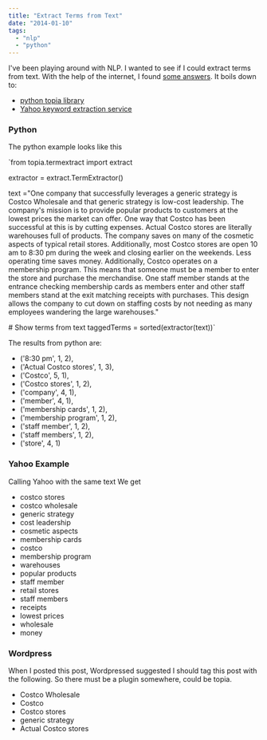 ```yaml
---
title: "Extract Terms from Text"
date: "2014-01-10"
tags: 
  - "nlp"
  - "python"
---
```


I've been playing around with NLP. I wanted to see if I could extract terms from text. With the help of the internet, I found [some answers](http://stackoverflow.com/questions/1575246/how-do-i-extract-keywords-used-in-text/1575345#1575345). It boils down to:

- [python topia library](https://pypi.python.org/pypi/topia.termextract/)
- [Yahoo keyword extraction service](http://developer.yahoo.com/search/content/V1/termExtraction.html) 

### Python

The python example looks like this

`from topia.termextract import extract

extractor = extract.TermExtractor()

text ="One company that successfully leverages a generic strategy is Costco Wholesale and that generic strategy is low-cost leadership. The company's mission is to provide popular products to customers at the lowest prices the market can offer. One way that Costco has been successful at this is by cutting expenses. Actual Costco stores are literally warehouses full of products. The company saves on many of the cosmetic aspects of typical retail stores. Additionally, most Costco stores are open 10 am to 8:30 pm during the week and closing earlier on the weekends. Less operating time saves money. Additionally, Costco operates on a membership program. This means that someone must be a member to enter the store and purchase the merchandise. One staff member stands at the entrance checking membership cards as members enter and other staff members stand at the exit matching receipts with purchases. This design allows the company to cut down on staffing costs by not needing as many employees wandering the large warehouses."

\# Show terms from text taggedTerms = sorted(extractor(text))`

The results from python are:

- ('8:30 pm', 1, 2),
- ('Actual Costco stores', 1, 3),
- ('Costco', 5, 1),
- ('Costco stores', 1, 2),
- ('company', 4, 1),
- ('member', 4, 1),
- ('membership cards', 1, 2),
- ('membership program', 1, 2),
- ('staff member', 1, 2),
- ('staff members', 1, 2),
- ('store', 4, 1)

### Yahoo Example

Calling Yahoo with the same text We get

- costco stores
- costco wholesale
- generic strategy
- cost leadership
- cosmetic aspects
- membership cards
- costco
- membership program
- warehouses
- popular products
- staff member
- retail stores
- staff members
- receipts
- lowest prices
- wholesale
- money

### Wordpress

When I posted this post, Wordpressed suggested I should tag this post with the following. So there must be a plugin somewhere, could be topia.

- Costco Wholesale
- Costco
- Costco stores
- generic strategy
- Actual Costco stores
